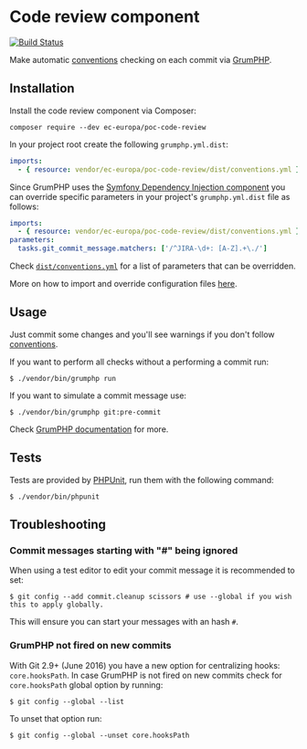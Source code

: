 # Code review component

[![Build Status](https://travis-ci.com/ec-europa/poc-code-review.svg?token=dqSmBxPQnRgBZvpCZAqo&branch=master)](https://travis-ci.com/ec-europa/poc-code-review)

Make automatic [conventions](CONVENTIONS.md) checking on each commit via [GrumPHP](https://github.com/phpro/grumphp).

## Installation

Install the code review component via Composer:

```
composer require --dev ec-europa/poc-code-review
```

In your project root create the following `grumphp.yml.dist`:

```yaml
imports:
  - { resource: vendor/ec-europa/poc-code-review/dist/conventions.yml }
```

Since GrumPHP uses the [Symfony Dependency Injection component](http://symfony.com/doc/current/components/dependency_injection.html)
you can override specific parameters in your project's `grumphp.yml.dist` file as follows:

```yaml
imports:
  - { resource: vendor/ec-europa/poc-code-review/dist/conventions.yml }
parameters:
  tasks.git_commit_message.matchers: ['/^JIRA-\d+: [A-Z].+\./']
```

Check [``dist/conventions.yml``](dist/conventions.yml) for a list of parameters that can be overridden.

More on how to import and override configuration files [here](http://symfony.com/doc/current/service_container/import.html).

## Usage

Just commit some changes and you'll see warnings if you don't follow [conventions](CONVENTIONS.md).

If you want to perform all checks without a performing a commit run:

```
$ ./vendor/bin/grumphp run
```

If you want to simulate a commit message use:

```
$ ./vendor/bin/grumphp git:pre-commit
```

Check [GrumPHP documentation](https://github.com/phpro/grumphp/tree/master/doc) for more.

## Tests

Tests are provided by [PHPUnit](https://phpunit.de), run them with the following command:

```
$ ./vendor/bin/phpunit
```

## Troubleshooting

### Commit messages starting with "#" being ignored

When using a test editor to edit your commit message it is recommended to set:

```
$ git config --add commit.cleanup scissors # use --global if you wish this to apply globally.
```

This will ensure you can start your messages with an hash `#`.

### GrumPHP not fired on new commits
 
With Git 2.9+ (June 2016) you have a new option for centralizing hooks: `core.hooksPath`. In case GrumPHP is not
fired on new commits check for `core.hooksPath` global option by running:

```
$ git config --global --list
```

To unset that option run:

```
$ git config --global --unset core.hooksPath 
```


